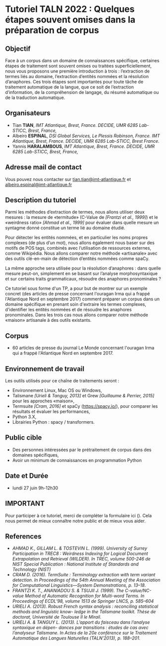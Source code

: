 # Tutoriel TALN 2022 : Quelques étapes souvent omises dans la préparation de corpus

## Objectif

Face à un corpus dans un domaine de connaissances spécifique, certaines étapes de traitement sont souvent omises ou traitées superficiellement, nous vous proposons une première introduction à trois : l’extraction de termes liés au domaine, l’extraction d’entités nommées et la résolution d’anaphores. Ces trois étapes sont importantes pour toute tâche de traitement automatique de la langue, que ce soit de l’extraction d’information, de la compréhension de langage, du résumé automatique ou de la traduction automatique.

## Organisateurs


- Tian **TIAN**, *IMT Atlantique, Brest, France. DECIDE, UMR 6285 Lab-STICC, Brest, France,*
- Albeiro **ESPINAL**, *DSI Global Services, Le Plessis Robinson, France. IMT Atlantique, Brest, France.  DECIDE, UMR 6285 Lab-STICC, Brest France.*
- Yannis **HARALAMBOUS**, *IMT Atlantique, Brest, France. DECIDE, UMR 6285 Lab-STICC, Brest, France,*

## Adresse mail de contact
 
Vous pouvez nous contacter sur [tian.tian@imt-atlantique.fr](mailto:tian.tian@imt-atlantique.fr) et [albeiro.espinal@imt-atlantique.fr](mailto:albeiro.espinal@imt-atlantique.fr) 

## Description du tutoriel

Parmi les méthodes d’extraction de termes, nous allons utiliser deux mesures : la mesure de «termitude» (C-Value de
*[Frantzi et al., 1999]*) et le «weirdness ratio» *[Ahmad et al., 1999]* pour évaluer dans quelle mesure un syntagme donné
constitue un terme lié au domaine étudié. 

Pour détecter les entités nommées, et en particulier les noms propres complexes (de plus d’un mot), nous allons
également nous baser sur des motifs de POS tags, combinés avec l’utilisation de ressources externes, comme Wikipédia.
Nous allons comparer notre méthode «artisanale» avec des outils clé-en-main de détection d’entités nommées comme
spaCy.

La même approche sera utilisée pour la résolution d’anaphores : dans quelle mesure peut-on, simplement en se basant
sur l’analyse morphosyntaxique et sur certains traits grammaticaux, résoudre des anaphores pronominales ?

Ce tutoriel sous forme d'un TP, a pour but de montrer sur un exemple concret (des articles de presse concernant l'ouragan Irma qui a frappé l'Atlantique Nord en septembre 2017) comment préparer un corpus dans un  domaine spécifique en prenant soin d'extraire les termes complexes, d'identifier les entités nommées et de résoudre les anaphores pronominales.
Dans les trois cas nous allons comparer notre méthode «maison» artisanale à des outils existants.



## Corpus

- 60 articles de presse du journal Le Monde concernant l'ouragan Irma qui a frappé l'Atlantique Nord en septembre 2017.

## Environnement de travail

Les outils utilisés pour ce chaîne de traitements seront :

- Environnement Linux, Mac OS ou Windows, 
- Talismane *[Urieli & Tanguy, 2013]* et Grew *[Guillaume & Perrier, 2015]* pour les approches «maison»,  
- Termsuite *[Cram, 2016]* et spaCy (https://spacy.io/), pour comparer les résultats et évaluer les performances, 
- Python 3.X, 
- Librairies Python : spacy / transformers.

## Public cible

- Des personnes intéressées par le prétraitement de corpus dans des domaines spécifiques,
- Avoir un minimum de connaissances en programmation Python

## Date et Durée

- lundi 27 juin 9h-12h30 

## IMPORTANT 

Pour participer à ce tutoriel, merci de compléter la formulaire ici (). 
Cela nous permet de mieux connaître notre public et de mieux vous aider. 

## References

- *AHMAD K., GILLAM L. & TOSTEVIN L. (1999). University of Surrey Participation in TREC8 :
Weirdness Indexing for Logical Document Extrapolation and Retrieval (WILDER). In TREC, volume 500-246 de
NIST Special Publication : National Institute of Standards and Technology (NIST)*
- *CRAM D. (2016). TermSuite : Terminology extraction with term variant detection. In Proceedings of the
54th Annual Meeting of the Association for Computational Linguistics—System Demonstrations, p. 13–18*.
- *FRANTZI K. T., ANANIADOU S. & TSUJII J. (1999). The C-value/NC-value Method of Automatic
Recognition for Multi-word Terms. In Proceedings of ECDL’98, volume 1513 de Springer LNCS, p. 585–604*
- *URIELI A. (2013). Robust French syntax analysis : reconciling statistical methods and linguistic know-
ledge in the Talismane toolkit. Thèse de doctorat, Université de Toulouse II le Mirail.*
- *URIELI A. & TANGUY L. (2013). L’apport du faisceau dans l’analyse syntaxique en dépen-
dances par transitions : études de cas avec l’analyseur Talismane. In Actes de la 20e conférence sur le Traitement
Automatique des Langues Naturelles (TALN’2013), p. 188–201.*


